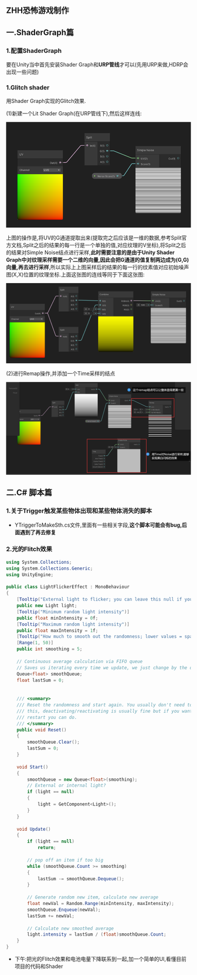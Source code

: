 ## ZHH恐怖游戏制作



## 一.ShaderGraph篇

### 1.配置ShaderGraph

要在Unity当中首先安装Shader Graph和**URP管线**才可以(先用URP来做,HDRP会出现一些问题)

### 1.Glitch shader

用Shader Graph实现的Glitch效果.

(1)新建一个Lit Shader Graph(在URP管线下),然后这样连线:

<img src="ZHH%E6%81%90%E6%80%96%E6%B8%B8%E6%88%8F%E5%88%B6%E4%BD%9C.assets/image-20221223154919550.png" alt="image-20221223154919550" style="zoom: 67%;" />

上图的操作是,将UV的G通道提取出来(提取完之后应该是一维的数据,参考Split官方文档,Split之后的结果的每一行是一个单独的值,对应纹理的V坐标),将Split之后的结果对Simple Noise结点进行采样,**此时需要注意的是由于Unity Shader Graph中对纹理采样需要一个二维的向量,因此会把G通道的值复制两边成为(G,G)向量,再去进行采样**,所以实际上上图采样后的结果的每一行的纹素值对应初始噪声图(X,X)位置的纹理坐标.上面这张图的连线等同于下面这张图:

<img src="ZHH%E6%81%90%E6%80%96%E6%B8%B8%E6%88%8F%E5%88%B6%E4%BD%9C.assets/image-20221223160119340.png" alt="image-20221223160119340" style="zoom:80%;" />



(2)进行Remap操作,并添加一个Time采样的结点

![image-20221223162444157](ZHH%E6%81%90%E6%80%96%E6%B8%B8%E6%88%8F%E5%88%B6%E4%BD%9C.assets/image-20221223162444157.png)





## 二.C# 脚本篇

### 1.关于Trigger触发某些物体出现和某些物体消失的脚本

- YTriggerToMakeSth.cs文件,里面有一些相关字段,**这个脚本可能会有bug,后面遇到了再去修复**



### 2.光的Flitch效果

```c#
using System.Collections;
using System.Collections.Generic;
using UnityEngine;

public class LightFlickerEffect : MonoBehaviour
{
    [Tooltip("External light to flicker; you can leave this null if you attach script to a light")]
    public new Light light;
    [Tooltip("Minimum random light intensity")]
    public float minIntensity = 0f;
    [Tooltip("Maximum random light intensity")]
    public float maxIntensity = 1f;
    [Tooltip("How much to smooth out the randomness; lower values = sparks, higher = lantern")]
    [Range(1, 50)]
    public int smoothing = 5;

    // Continuous average calculation via FIFO queue
    // Saves us iterating every time we update, we just change by the delta
    Queue<float> smoothQueue;
    float lastSum = 0;


    /// <summary>
    /// Reset the randomness and start again. You usually don't need to call
    /// this, deactivating/reactivating is usually fine but if you want a strict
    /// restart you can do.
    /// </summary>
    public void Reset()
    {
        smoothQueue.Clear();
        lastSum = 0;
    }

    void Start()
    {
        smoothQueue = new Queue<float>(smoothing);
        // External or internal light?
        if (light == null)
        {
            light = GetComponent<Light>();
        }
    }

    void Update()
    {
        if (light == null)
            return;

        // pop off an item if too big
        while (smoothQueue.Count >= smoothing)
        {
            lastSum -= smoothQueue.Dequeue();
        }

        // Generate random new item, calculate new average
        float newVal = Random.Range(minIntensity, maxIntensity);
        smoothQueue.Enqueue(newVal);
        lastSum += newVal;

        // Calculate new smoothed average
        light.intensity = lastSum / (float)smoothQueue.Count;
    }
}

```

- 下午:把光的Flitch效果和电池电量下降联系到一起,加一个简单的UI,看懂目前项目的代码和Shader
